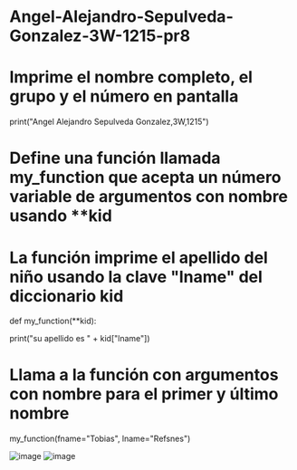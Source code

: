 # Angel-Alejandro-Sepulveda-Gonzalez-3W-1215-pr8

# Imprime el nombre completo, el grupo y el número en pantalla

print("Angel Alejandro Sepulveda Gonzalez,3W,1215")

# Define una función llamada my_function que acepta un número variable de argumentos con nombre usando **kid

# La función imprime el apellido del niño usando la clave "lname" del diccionario kid

def my_function(**kid):

  print("su apellido es " + kid["lname"])

# Llama a la función con argumentos con nombre para el primer y último nombre

my_function(fname="Tobias", lname="Refsnes")

![image](https://github.com/user-attachments/assets/1114406b-3b36-444e-845c-5d91402e3a75)
![image](https://github.com/user-attachments/assets/6c424a90-8db5-4f9b-a338-35f21256ed35)
